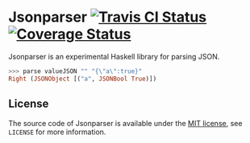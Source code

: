 # Jsonparser [![Travis CI Status](https://api.travis-ci.org/ExcaliburZero/jsonparser.svg)](https://travis-ci.org/ExcaliburZero/jsonparser) [![Coverage Status](https://coveralls.io/repos/github/ExcaliburZero/jsonparser/badge.svg?branch=master)](https://coveralls.io/github/ExcaliburZero/jsonparser?branch=master)
Jsonparser is an experimental Haskell library for parsing JSON.

```haskell
>>> parse valueJSON "" "{\"a\":true}"
Right (JSONObject [("a", JSONBool True)])
```

## License
The source code of Jsonparser is available under the [MIT license](https://opensource.org/licenses/MIT), see `LICENSE` for more information.
